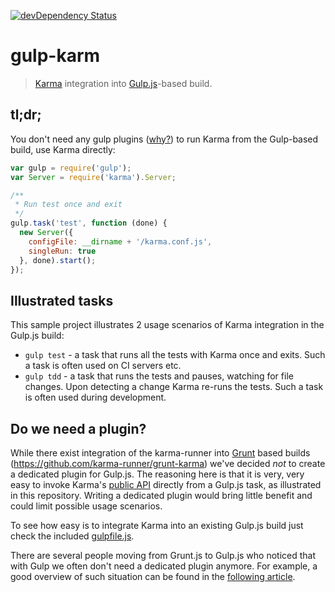 [![devDependency Status](https://david-dm.org/karma-runner/gulp-karma/dev-status.png?branch=master)](https://david-dm.org/karma-runner/gulp-karma#info=devDependencies)

# gulp-karm

> [Karma](https://github.com/karma-runner/karma) integration into [Gulp.js](http://gulpjs.com/)-based build.

## tl;dr;

You don't need any gulp plugins ([why?](https://github.com/karma-runner/gulp-karma#do-we-need-a-plugin)) to run Karma from the Gulp-based build, use Karma directly:

```javascript
var gulp = require('gulp');
var Server = require('karma').Server;

/**
 * Run test once and exit
 */
gulp.task('test', function (done) {
  new Server({
    configFile: __dirname + '/karma.conf.js',
    singleRun: true
  }, done).start();
});
```

## Illustrated tasks

This sample project illustrates 2 usage scenarios of Karma integration in the Gulp.js build:

* `gulp test` - a task that runs all the tests with Karma once and exits. Such a task is often used on CI servers etc.
* `gulp tdd` - a task that runs the tests and pauses, watching for file changes. Upon detecting a change Karma re-runs the tests. Such a task is often used during development.

## Do we need a plugin?

While there exist integration of the karma-runner into [Grunt](http://gruntjs.com/) based builds (https://github.com/karma-runner/grunt-karma)
we've decided _not_ to create a dedicated plugin for Gulp.js. The reasoning here is that it is very, very easy to
invoke Karma's [public API](http://karma-runner.github.io/0.12/dev/public-api.html) directly from a Gulp.js task, as illustrated in this repository. Writing a dedicated plugin
would bring little benefit and could limit possible usage scenarios.

To see how easy is to integrate Karma into an existing Gulp.js build just check the included [gulpfile.js](gulpfile.js).

There are several people moving from Grunt.js to Gulp.js who noticed that with Gulp we often don't need a dedicated plugin anymore.
For example, a good overview of such situation can be found in the [following article](http://blog.overzealous.com/post/74121048393/why-you-shouldnt-create-a-gulp-plugin-or-how-to-stop).


